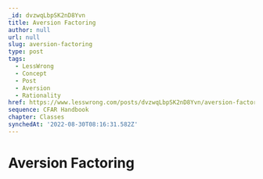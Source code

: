 ```yaml
---
_id: dvzwqLbpSK2nD8Yvn
title: Aversion Factoring
author: null
url: null
slug: aversion-factoring
type: post
tags:
  - LessWrong
  - Concept
  - Post
  - Aversion
  - Rationality
href: https://www.lesswrong.com/posts/dvzwqLbpSK2nD8Yvn/aversion-factoring
sequence: CFAR Handbook
chapter: Classes
synchedAt: '2022-08-30T08:16:31.582Z'
---
```

# Aversion Factoring

